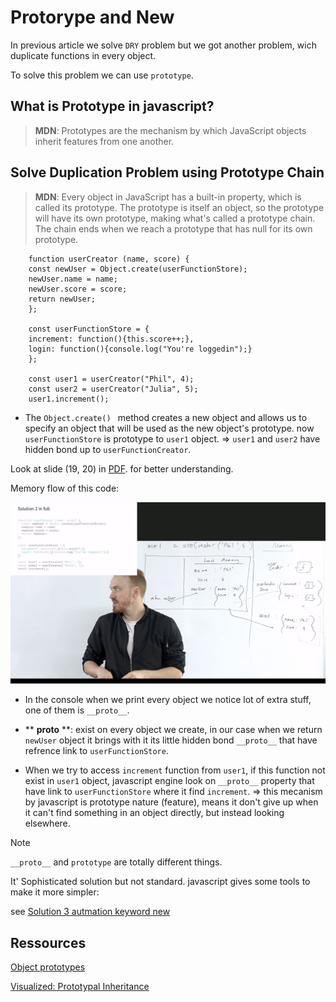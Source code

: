 # Protorype and New

In previous article we solve `DRY` problem but we got another problem, wich duplicate functions in every object.

To solve this problem we can use `prototype`.

## What is Prototype in javascript?

> **MDN**: Prototypes are the mechanism by which JavaScript objects inherit features from one another.

## Solve Duplication Problem using Prototype Chain

> **MDN**: Every object in JavaScript has a built-in property, which is called its prototype. The prototype is itself an object, so the prototype will have its own prototype, making what's called a prototype chain. The chain ends when we reach a prototype that has null for its own prototype.

```
    function userCreator (name, score) {
    const newUser = Object.create(userFunctionStore);
    newUser.name = name;
    newUser.score = score;
    return newUser;
    };

    const userFunctionStore = {
    increment: function(){this.score++;},
    login: function(){console.log("You're loggedin");}
    };

    const user1 = userCreator("Phil", 4);
    const user2 = userCreator("Julia", 5);
    user1.increment();

```

- The `Object.create() ` method creates a new object and allows us to specify an object that will be used as the new object's prototype. now `userFunctionStore` is prototype to `user1` object. => `user1` and `user2` have hidden bond up to `userFunctionCreator`.

Look at slide (19, 20) in [PDF](javascript-hard-parts-oop.pdf). for better understanding.

Memory flow of this code:

![](images/img2.png?raw=true)


- In the console when we print every object we notice lot of extra stuff, one of them is `__proto__`.
- ** __proto__ **:  exist on every object we create, in our case when we return `newUser` object it brings with it its little hidden bond `__proto__` that have refrence link to `userFunctionStore`.

- When we try to access `increment` function from `user1`, if this function not exist in `user1` object, javascript engine look on `__proto__` property that have link to `userFunctionStore` where it find `increment`. => this mecanism by javascript is prototype nature (feature), means it don't give up when it can't find something in an object directly, but instead looking elsewhere.

> [!NOTE]  
> `__proto__` and `prototype` are totally different things.

It' Sophisticated solution but not standard. javascript gives some tools to make it more simpler:

see [Solution 3 autmation keyword new](Nots/4-New_Keyword.md)



## Ressources

[Object prototypes](https://developer.mozilla.org/en-US/docs/Learn/JavaScript/Objects/Object_prototypes)

[Visualized: Prototypal Inheritance](https://dev.to/lydiahallie/javascript-visualized-prototypal-inheritance-47co)